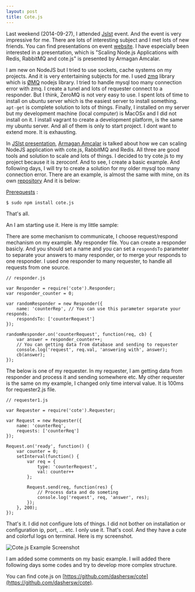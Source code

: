 ```yaml
---
layout: post
title: Cote.js
---
```


Last weekend (2014-09-27), I attended [JsIst](http://jsist.org/) event. And the
event is very impressive for me. There are lots of interesting subject and I met
lots of new friends. You can find presentations on event
[website](http://jsist.org/). I have especially been interested in a
presentation, which is "Scaling Node.js Applications with Redis, RabbitMQ and
cote.js" is presented by Armagan Amcalar.

I am new on NodeJS but I tried to use sockets, cache systems on my projects.
And it is very entertaining subjects for me. I used
[zmq](https://www.npmjs.org/package/zmq) library which is
[ØMQ](http://zeromq.org/) nodejs library. I tried to handle mysql too many
connection error with zmq. I create a tunel and lots of requester connect to a
responder. But I think, ZeroMQ is not very easy to use. I spent lots of time to
install on ubuntu server which is the easiest server to install something.
`apt-get` is complete solution to lots of things. Finally, I installed on my
server but my development machine (local computer) is MacOSx and I did not
install on it. I install vagrant to create a development platform, is the same
my ubuntu server. And all of them is only to start project. I dont want to
extend more. It is exhausting.

In [JSIst presentation](https://github.com/dashersw/node-scale),
[Armagan Amcalar](https://github.com/dashersw/) is talked about how we can
scaling NodeJS application with cote.js, RabbitMQ and Redis. All three are good
tools and solution to scale and lots of things. I decided to try cote.js to my
project because it is zeroconf. And to see, I create a basic example. And
following days, I will try to create a solution for my older mysql too many
connection error. There are an example, is almost the same with mine, on its
own [repository](https://github.com/dashersw/cote#requester) And it is below:

[Prerequests](https://github.com/dashersw/cote#installing) :

    $ sudo npm install cote.js

That's all.

An I am starting use it. Here is my little sample:

There are some mechanism to communicate, I choose request/respond mechanism on
my example. My responder file. You can create a responder basicly. And you
should set a name and you can set a `respondsTo` parameter to separate your
answers to many responder, or to merge your responds to one responder. I used
one responder to many requester, to handle all requests from one source.

    // responder.js

    var Responder = require('cote').Responder;
    var responder_counter = 0;

    var randomResponder = new Responder({
        name: 'counterRep', // You can use this parameter separate your responds.
        respondsTo: ['counterRequest']
    });

    randomResponder.on('counterRequest', function(req, cb) {
        var answer = responder_counter++;
        // You can getting data from database and sending to requester
        console.log('request', req.val, 'answering with', answer);
        cb(answer);
    });

The below is one of my requester. In my requester, I am getting data from
responder and process it and sending somewhere etc. My other requester is the
same on my example, I changed only time interval value. It is 100ms for
requester2.js file.

    // requester1.js

    var Requester = require('cote').Requester;

    var Request = new Requester({
        name: 'counterReq',
        requests: ['counterReq']
    });

    Request.on('ready', function() {
        var counter = 0;
        setInterval(function() {
            var req = {
                type: 'counterRequest',
                val: counter++
            };

            Request.send(req, function(res) {
                // Process data and do someting
                console.log('request', req, 'answer', res);
            });
        }, 200);
    });

That's it. I did not configure lots of things. I did not bother on installation
or configuration ip, port, ... etc. I only use it. That's cool. And they have a
cute and colorful logs on terminal. Here is my screenshot.

![Cote.js Example Screenshot](http://kulekci.net/public/images/cote-js-1.png)

I am added some comments on my basic example. I will added there following days
some codes and try to develop more complex structure.

You can find cote.js on
[https://github.com/dashersw/cote](https://github.com/dashersw/cote).
